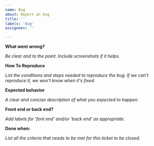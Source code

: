 ```yaml
---
name: Bug
about: Report an bug
title: ''
labels: 'bug'
assignees: ''

---
```


**What went wrong?**

_Be clear and to the point. Include screenshots if it helps._

**How To Reproduce**

_List the conditions and steps needed to reproduce the bug. If we can't
reproduce it, we won't know when it's fixed._

**Expected behavior**

_A clear and concise description of what you expected to happen._

**Front end or back end?**

_Add labels for 'font end' and/or 'back end' as appropriate._

**Done when:**

_List all the criteria that needs to be met for this ticket to be closed._
